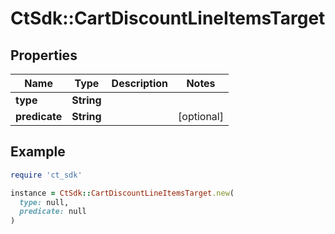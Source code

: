 # CtSdk::CartDiscountLineItemsTarget

## Properties

| Name | Type | Description | Notes |
| ---- | ---- | ----------- | ----- |
| **type** | **String** |  |  |
| **predicate** | **String** |  | [optional] |

## Example

```ruby
require 'ct_sdk'

instance = CtSdk::CartDiscountLineItemsTarget.new(
  type: null,
  predicate: null
)
```

